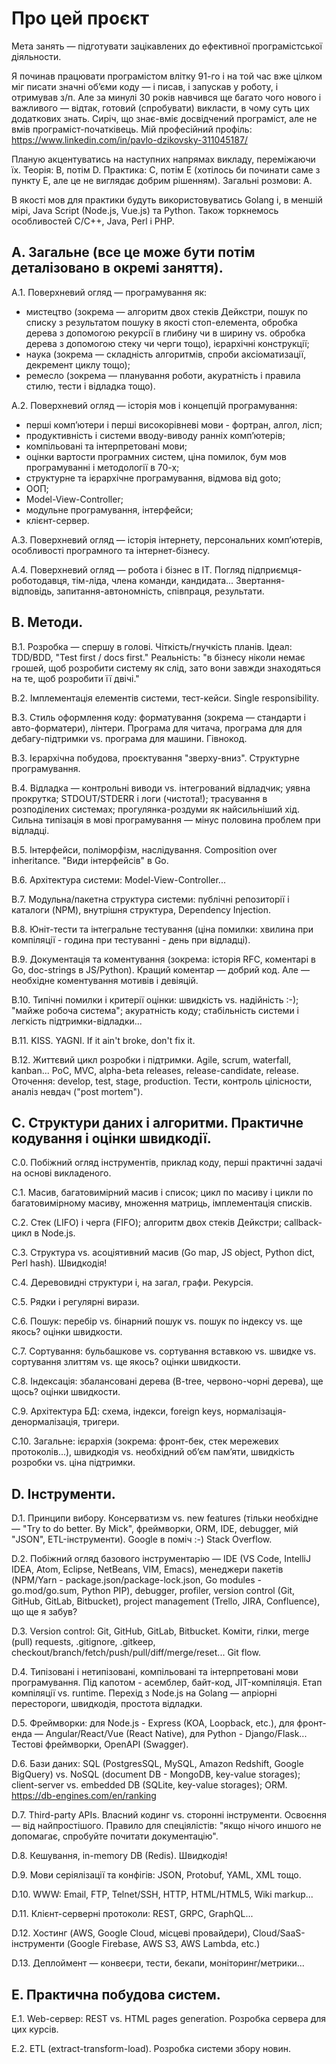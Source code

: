 # Про цей проєкт

Мета занять — підготувати зацікавлених до ефективної програмістської діяльности. 

Я починав працювати програмістом влітку 91-го і на той час вже цілком міг писати значні обʼєми коду — і писав, і запускав у роботу, і отримував з/п. Але за минулі 30 років навчився ще багато чого нового і важливого — відтак, готовий (спробувати) викласти, в чому суть цих додаткових знать. Сиріч, що знає-вміє досвідчений програміст, але не вмів програміст-початківець. Мій професійний профіль: https://www.linkedin.com/in/pavlo-dzikovsky-311045187/

Планую акцентуватись на наступних напрямах викладу, переміжаючи їх. Теорія: B, потім D. Практика: C, потім E (хотілось би починати саме з пункту E, але це не виглядає добрим рішенням). Загальні розмови: A. 

В якості мов для практики будуть використовуватись Golang і, в меншій мірі, Java Script (Node.js, Vue.js) та Python. Також торкнемось особливостей C/C++, Java, Perl і PHP.


## A. Загальне (все це може бути потім деталізовано в окремі заняття).

A.1. Поверхневий огляд — програмування як:
- мистецтво (зокрема — алгоритм двох стеків Дейкстри, пошук по списку з результатом пошуку в якості стоп-елемента, обробка дерева з допомогою рекурсії в глибину чи в ширину vs. обробка дерева з допомогою стеку чи черги тощо), ієрархічні конструкції;
- наука (зокрема — складність алгоритмів, спроби аксіоматизації, декремент циклу тощо);
- ремесло (зокрема — планування роботи, акуратність і правила стилю, тести і відладка тощо).

A.2. Поверхневий огляд — історія мов і концепцій програмування:
- перші компʼютери і перші високорівневі мови - фортран, алгол, лісп;
- продуктивність і системи вводу-виводу ранніх компʼютерів;
- компільовані та інтерпретовані мови;
- оцінки вартости програмних систем, ціна помилок, бум мов програмуванні і методології в 70-х;
- структурне та ієрархічне програмування, відмова від goto;
- ООП;
- Model-View-Controller;
- модульне програмування, інтерфейси;
- клієнт-сервер.

А.3. Поверхневий огляд — історія інтернету, персональних компʼютерів, особливості програмного та інтернет-бізнесу.

А.4. Поверхневий огляд — робота і бізнес в IT. Погляд підприємця-роботодавця, тім-ліда, члена команди, кандидата... Звертання-відповідь, запитання-автономність, співпраця, результати.


## B. Методи.

B.1. Розробка — спершу в голові. Чіткість/гнучкість планів. Ідеал: TDD/BDD, "Test first / docs first." Реальність: "в бізнесу ніколи немає грошей, щоб розробити систему як слід, зато вони завжди знаходяться на те, щоб розробити її двічі."

B.2. Імплементація елементів системи, тест-кейси. Single responsibility.

B.3. Стиль оформлення коду: форматування (зокрема — стандарти і авто-форматери), лінтери. Програма для читача, програма для для дебагу-підтримки vs. програма для машини. Гівнокод.

B.3. Ієрархічна побудова, проєктування "зверху-вниз". Структурне програмування.

B.4. Відладка — контрольні виводи vs. інтегрований відладчик; уявна прокрутка; STDOUT/STDERR і логи (чистота!); трасування в розподілених системах; прогулянка-роздуми як найсильніший хід. Сильна типізація в мові програмування — мінус половина проблем при відладці.

B.5. Інтерфейси, поліморфізм, наслідування. Composition over inheritance. "Види інтерфейсів" в Go.

B.6. Архітектура системи: Model-View-Controller...

B.7. Модульна/пакетна структура системи: публічні репозиторії і каталоги (NPM), внутрішня структура, Dependency Injection.

B.8. Юніт-тести та інтегральне тестування (ціна помилки: хвилина при компіляції - година при тестуванні - день при відладці). 

B.9. Документація та коментування (зокрема: історія RFC, коментарі в Go, doc-strings в JS/Python). Кращий коментар — добрий код. Але — необхідне коментування мотивів і девіяцій.

B.10. Типічні помилки і критерії оцінки: швидкість vs. надійність :-); "майже робоча система"; акуратність коду; стабільність системи і легкість підтримки-відладки... 

B.11. KISS. YAGNI. If it ain't broke, don't fix it.

B.12. Життєвий цикл розробки і підтримки. Agile, scrum, waterfall, kanban... PoC, MVC, alpha-beta releases, release-candidate, release. Оточення: develop, test, stage, production. Тести, контроль цілісности, аналіз невдач ("post mortem").


## C. Структури даних і алгоритми. Практичне кодування і оцінки швидкодії.

C.0. Побіжний огляд інструментів, приклад коду, перші практичні задачі на основі викладеного.

C.1. Масив, багатовимірний масив і список; цикл по масиву і цикли по багатовимірному масиву, множення матриць, імплементація списків.

C.2. Стек (LIFO) і черга (FIFO); алгоритм двох стеків Дейкстри; callback-цикл в Node.js.

C.3. Структура vs. асоціятивний масив (Go map, JS object, Python dict, Perl hash). Швидкодія!

C.4. Деревовидні структури і, на загал, графи. Рекурсія.

C.5. Рядки і регулярні вирази.

C.6. Пошук: перебір vs. бінарний пошук vs. пошук по індексу vs. ще якось? оцінки швидкости. 

C.7. Сортування: бульбашкове vs. сортування вставкою vs. швидке vs. сортування злиттям vs. ще якось? оцінки швидкости. 

C.8. Індексація: збалансовані дерева (B-tree, червоно-чорні дерева), ще щось? оцінки швидкости. 

C.9. Архітектура БД: схема, індекси, foreign keys, нормалізація-денормалізація, тригери.

C.10. Загальне: ієрархія (зокрема: фронт-бек, стек мережевих протоколів...), швидкодія vs. необхідний обʼєм памʼяти, швидкість розробки vs. ціна підтримки.


## D. Інструменти. 

D.1. Принципи вибору. Консерватизм vs. new features (тільки необхідне — "Try to do better. By Mick", фреймворки, ORM, IDE, debugger, мій "JSON", ETL-інструменти). Google в поміч :-) Stack Overflow.

D.2. Побіжний огляд базового інструментарію — IDE (VS Code, IntelliJ IDEA, Atom, Eclipse, NetBeans, VIM, Emacs), менеджери пакетів (NPM/Yarn - package.json/package-lock.json, Go modules - go.mod/go.sum, Python PIP), debugger, profiler, version control (Git, GitHub, GitLab, Bitbucket), project management (Trello, JIRA, Confluence), що ще я забув?

D.3. Version control: Git, GitHub, GitLab, Bitbucket. Коміти, гілки, merge (pull) requests, .gitignore, .gitkeep, checkout/branch/fetch/push/pull/diff/merge/reset... Git flow.  

D.4. Типізовані і нетипізовані, компільовані та інтерпретовані мови програмування. Під капотом - асемблер, байт-код, JIT-компіляція. Етап компіляції vs. runtime. Перехід з Node.js на Golang — апріорні перестороги, швидкодія, простота відладки.

D.5. Фреймворки: для Node.js - Express (KOA, Loopback, etc.), для фронт-енда — Angular/React/Vue (React Native), для Python - Django/Flask... Тестові фреймворки, OpenAPI (Swagger).

D.6. Бази даних: SQL (PostgresSQL, MySQL, Amazon Redshift, Google BigQuery) vs. NoSQL (document DB - MongoDB, key-value storages); client-server vs. embedded DB (SQLite, key-value storages); ORM. https://db-engines.com/en/ranking

D.7. Third-party APIs. Власний кодинг vs. сторонні інструменти. Освоєння — від найпростішого. Правило для спеціялістів: "якщо нічого иншого не допомагає, спробуйте почитати документацію".

D.8. Кешування, in-memory DB (Redis). Швидкодія!

D.9. Мови серіялізації та конфігів: JSON, Protobuf, YAML, XML тощо.

D.10. WWW: Email, FTP, Telnet/SSH, HTTP, HTML/HTML5, Wiki markup...

D.11. Клієнт-серверні протоколи: REST, GRPC, GraphQL...

D.12. Хостинг (AWS, Google Cloud, місцеві провайдери), Cloud/SaaS-інструменти (Google Firebase, AWS S3, AWS Lambda, etc.)

D.13. Деплоймент — конвеєри, тести, бекапи, моніторинг/метрики...

## E. Практична побудова систем.

E.1. Web-сервер: REST vs. HTML pages generation. Розробка сервера для цих курсів.

E.2. ETL (extract-transform-load). Розробка системи збору новин.

